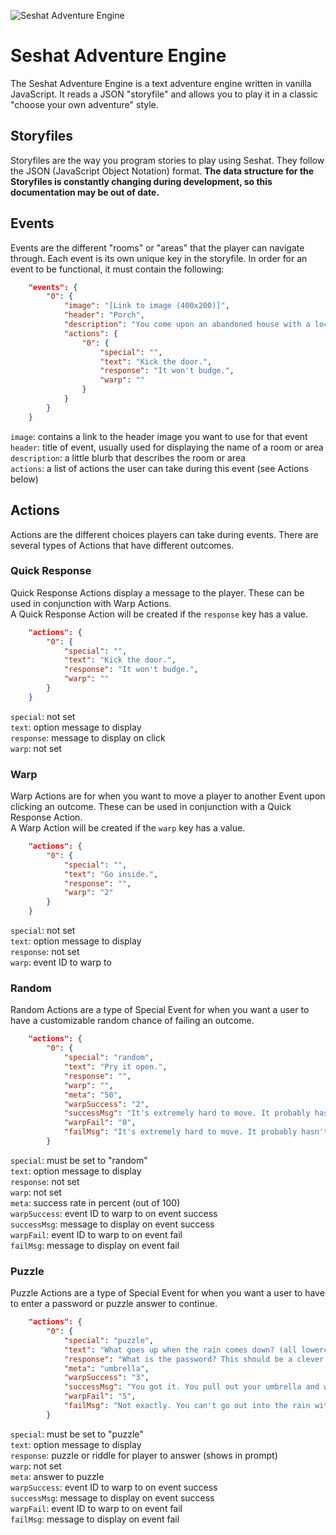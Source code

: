 ![Seshat Adventure Engine](https://i.imgur.com/KLpd2I2.png)

# Seshat Adventure Engine
The Seshat Adventure Engine is a text adventure engine written in vanilla JavaScript. It reads a JSON "storyfile" and allows you to play it in a classic "choose your own adventure" style.

## Storyfiles
Storyfiles are the way you program stories to play using Seshat. They follow the JSON (JavaScript Object Notation) format. **The data structure for the Storyfiles is constantly changing during development, so this documentation may be out of date.**

## Events
Events are the different "rooms" or "areas" that the player can navigate through. Each event is its own unique key in the storyfile. In order for an event to be functional, it must contain the following:
```JSON
    "events": {
        "0": {
            "image": "[Link to image (400x200)]",
            "header": "Porch",
            "description": "You come upon an abandoned house with a locked front door.",
            "actions": {
                "0": {
                    "special": "",     
                    "text": "Kick the door.",
                    "response": "It won't budge.",
                    "warp": ""
                }
            }
        }
    }
```
```image```: contains a link to the header image you want to use for that event  
```header```: title of event, usually used for displaying the name of a room or area  
```description```: a little blurb that describes the room or area  
```actions```: a list of actions the user can take during this event (see Actions below)  

## Actions
Actions are the different choices players can take during events. There are several types of Actions that have different outcomes.

### Quick Response
Quick Response Actions display a message to the player. These can be used in conjunction with Warp Actions.\
A Quick Response Action will be created if the ```response``` key has a value.
```JSON
    "actions": {
        "0": {
            "special": "",     
            "text": "Kick the door.",
            "response": "It won't budge.",
            "warp": ""
        }
    }
```
```special```: not set\
```text```: option message to display\
```response```: message to display on click\
```warp```: not set

### Warp
Warp Actions are for when you want to move a player to another Event upon clicking an outcome. These can be used in conjunction with a Quick Response Action.\
A Warp Action will be created if the ```warp``` key has a value.
```JSON
    "actions": {
        "0": {
            "special": "",     
            "text": "Go inside.",
            "response": "",
            "warp": "2"
        }
    }
```    
```special```: not set\
```text```: option message to display\
```response```: not set\
```warp```: event ID to warp to

### Random
Random Actions are a type of Special Event for when you want a user to have a customizable random chance of failing an outcome.
```JSON
    "actions": {
        "0": {
            "special": "random",
            "text": "Pry it open.",
            "response": "",
            "warp": "",
            "meta": "50",
            "warpSuccess": "2",
            "successMsg": "It's extremely hard to move. It probably hasn't been opened in years. With a great burst of effort, you slide the window open.",
            "warpFail": "0",
            "failMsg": "It's extremely hard to move. It probably hasn't been opened in years. Unfortunately it appears the wood has rotted to the point that this window won't be opening any time soon."
        }
```
```special```: must be set to "random"\
```text```: option message to display\
```response```: not set\
```warp```: not set\
```meta```: success rate in percent (out of 100)\
```warpSuccess```: event ID to warp to on event success\
```successMsg```: message to display on event success\
```warpFail```: event ID to warp to on event fail\
```failMsg```: message to display on event fail

### Puzzle
Puzzle Actions are a type of Special Event for when you want a user to have to enter a password or puzzle answer to continue.
```JSON
    "actions": {
        "0": {
            "special": "puzzle",                      
            "text": "What goes up when the rain comes down? (all lowercase, one word)",
            "response": "What is the password? This should be a clever puzzle or riddle.",
            "meta": "umbrella",
            "warpSuccess": "3",
            "successMsg": "You got it. You pull out your umbrella and walk out into the rain.",
            "warpFail": "5",
            "failMsg": "Not exactly. You can't go out into the rain without one of these."
        }
```
```special```: must be set to "puzzle"\
```text```: option message to display\
```response```: puzzle or riddle for player to answer (shows in prompt)\
```warp```: not set\
```meta```: answer to puzzle\
```warpSuccess```: event ID to warp to on event success\
```successMsg```: message to display on event success\
```warpFail```: event ID to warp to on event fail\
```failMsg```: message to display on event fail